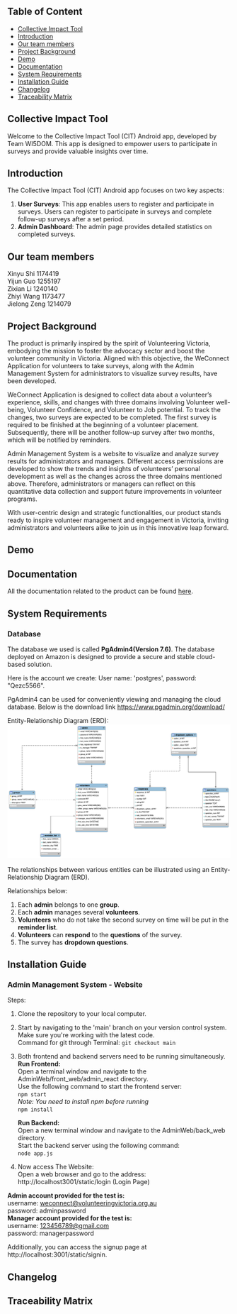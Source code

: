 ## Table of Content
* [Collective Impact Tool](#collective-impact-tool)
* [Introduction](#introduction)
* [Our team members](#our-team-members)
* [Project Background](#project-background)
* [Demo](#demo)
* [Documentation](#documentation)
* [System Requirements](#system-requirements)
* [Installation Guide](#installation-guide)
* [Changelog](#changelog)
* [Traceability Matrix](#traceability-matrix)

## Collective Impact Tool

Welcome to the Collective Impact Tool (CIT) Android app, developed by Team WI5DOM. This app is designed to empower users to participate in surveys and provide valuable insights over time.  

## Introduction  

The Collective Impact Tool (CIT) Android app focuses on two key aspects:  
1. **User Surveys**: This app enables users to register and participate in surveys. Users can register to participate in surveys and complete follow-up surveys after a set period.  
2. **Admin Dashboard**: The admin page provides detailed statistics on completed surveys.   

## Our team members  

Xinyu Shi     1174419  
Yijun Guo     1255197  
Zixian Li     1240140  
Zhiyi Wang    1173477  
Jielong Zeng  1214079  

## Project Background

The product is primarily inspired by the spirit of Volunteering Victoria, embodying the mission to foster the advocacy sector and boost the volunteer community in Victoria. Aligned with this objective, the WeConnect Application for volunteers to take surveys, along with the Admin Management System for administrators to visualize survey results, have been developed.
 
WeConnect Application is designed to collect data about a volunteer’s experience, skills, and changes with three domains involving Volunteer well-being, Volunteer Confidence, and Volunteer to Job potential. To track the changes, two surveys are expected to be completed. The first survey is required to be finished at the beginning of a volunteer placement. Subsequently, there will be another follow-up survey after two months, which will be notified by reminders.
 
Admin Management System is a website to visualize and analyze survey results for administrators and managers. Different access permissions are developed to show the trends and insights of volunteers’ personal development as well as the changes across the three domains mentioned above. Therefore, administrators or managers can reflect on this quantitative data collection and support future improvements in volunteer programs.
 
With user-centric design and strategic functionalities, our product stands ready to inspire volunteer management and engagement in Victoria, inviting administrators and volunteers alike to join us in this innovative leap forward.


## Demo

## Documentation
All the documentation related to the product can be found [here](HandoverResource/Documentation.pdf).

## System Requirements
### Database
The database we used is called **PgAdmin4(Version 7.6)**. The database deployed on Amazon is designed to provide a secure and stable cloud-based solution. 

Here is the account we create: 
User name: 'postgres', password:  "Qezc5566".

PgAdmin4 can be used for conveniently viewing and managing the cloud database. Below is the download link
https://www.pgadmin.org/download/

Entity-Relationship Diagram (ERD):      
![Image](https://github.com/Isabelllle/CIT-Android-team75/blob/Edit-Readme-file---Basic-Structure/HandoverResource/Image/database_model.png)


The relationships between various entities can be illustrated using an Entity-Relationship Diagram (ERD).

Relationships below:       
1. Each **admin** belongs to one **group**.        
2. Each **admin** manages several **volunteers**.         
3. **Volunteers** who do not take the second survey on time will be put in the **reminder list**.      
4. **Volunteers** can **respond** to the **questions** of the survey.     
5. The survey has **dropdown questions**.       
   

## Installation Guide 
### Admin Management System - Website
Steps: 
1. Clone the repository to your local computer.    
2. Start by navigating to the 'main' branch on your version control system. Make sure you're working with the latest code.  
Command for git through Terminal: 
`git checkout main`    
3. Both frontend and backend servers need to be running simultaneously.  
     **Run Frontend:**     
     Open a terminal window and navigate to the AdminWeb/front_web/admin_react directory.    
     Use the following command to start the frontend server:     
     `npm start`    
     *Note: You need to install npm before running*  
     `npm install`
            
     **Run Backend:**    
     Open a new terminal window and navigate to the AdminWeb/back_web directory.    
     Start the backend server using the following command:   
    `node app.js`      
4. Now access The Website:     
   Open a web browser and go to the address: http://localhost3001/static/login (Login Page)      
         
**Admin account provided for the test is:**    
username: weconnect@volunteeringvictoria.org.au     
password: adminpassword    
**Manager account provided for the test is:**   
username: 123456789@gmail.com   
password: managerpassword    

Additionally, you can access the signup page at http://localhost:3001/static/signin.   

## Changelog

## Traceability Matrix

